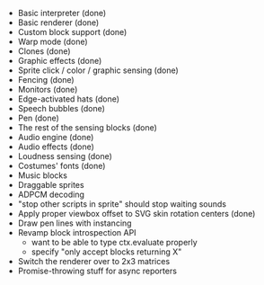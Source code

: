 - Basic interpreter (done)
- Basic renderer (done)
- Custom block support (done)
- Warp mode (done)
- Clones (done)
- Graphic effects (done)
- Sprite click / color / graphic sensing (done)
- Fencing (done)
- Monitors (done)
- Edge-activated hats (done)
- Speech bubbles (done)
- Pen (done)
- The rest of the sensing blocks (done)
- Audio engine (done)
- Audio effects (done)
- Loudness sensing (done)
- Costumes' fonts (done)
- Music blocks
- Draggable sprites
- ADPCM decoding
- "stop other scripts in sprite" should stop waiting sounds
- Apply proper viewbox offset to SVG skin rotation centers (done)
- Draw pen lines with instancing
- Revamp block introspection API
    - want to be able to type ctx.evaluate properly
    - specify "only accept blocks returning X"
- Switch the renderer over to 2x3 matrices
- Promise-throwing stuff for async reporters
